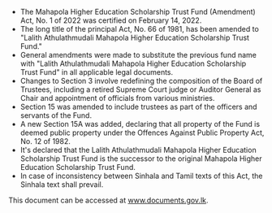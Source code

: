- The Mahapola Higher Education Scholarship Trust Fund (Amendment) Act, No. 1 of 2022 was certified on February 14, 2022.
- The long title of the principal Act, No. 66 of 1981, has been amended to "Lalith Athulathmudali Mahapola Higher Education Scholarship Trust Fund."
- General amendments were made to substitute the previous fund name with "Lalith Athulathmudali Mahapola Higher Education Scholarship Trust Fund" in all applicable legal documents.
- Changes to Section 3 involve redefining the composition of the Board of Trustees, including a retired Supreme Court judge or Auditor General as Chair and appointment of officials from various ministries.
- Section 15 was amended to include trustees as part of the officers and servants of the Fund.
- A new Section 15A was added, declaring that all property of the Fund is deemed public property under the Offences Against Public Property Act, No. 12 of 1982.
- It's declared that the Lalith Athulathmudali Mahapola Higher Education Scholarship Trust Fund is the successor to the original Mahapola Higher Education Scholarship Trust Fund.
- In case of inconsistency between Sinhala and Tamil texts of this Act, the Sinhala text shall prevail. 

This document can be accessed at www.documents.gov.lk.